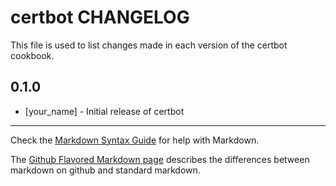 # certbot CHANGELOG

This file is used to list changes made in each version of the certbot cookbook.

## 0.1.0
- [your_name] - Initial release of certbot

- - -
Check the [Markdown Syntax Guide](http://daringfireball.net/projects/markdown/syntax) for help with Markdown.

The [Github Flavored Markdown page](http://github.github.com/github-flavored-markdown/) describes the differences between markdown on github and standard markdown.
